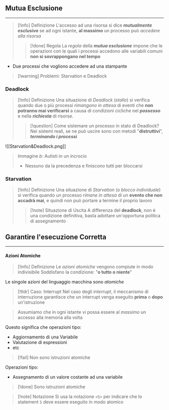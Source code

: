 ## Mutua Esclusione
---
>[!info] Definizione
>L'accesso ad una risorsa si dice ***mutualmente esclusivo*** se ad ogni istante, **al massimo** un processo può *accedere alla risorsa*
>>[!done] Regola
>>La *regola* della ***mutua esclusione*** impone che le operazioni con le quali i processi accedono alle variabili comuni **non si sovrappongano nel tempo**

- Due processi che vogliono accedere ad una stampante

>[!warning] Problemi: Starvation e Deadlock
### Deadlock

>[!info] Definizione
>Una situazione di *Deadlock* (*stallo*) si verifica quando due o più processi *rimangono in attesa* di eventi che **non potranno mai verificarsi** a causa di condizioni cicliche nel ***possesso*** e nella ***richiesta*** di risorse.
>>[!question] Come sistemare un processo in stato di Deadlock?
>>Nei sistemi reali, se ne può uscire sono con metodi "**distruttivi**", ***terminando i processi***

![[Starvation&Deadlock.png]]
>Immagine $b$: Autisti in un incrocio
>- Nessuno da la precedenza e finiscono tutti per bloccarsi
### Starvation
>[!info] Definizione
>Una situazione di *Starvation* (o *blocco individuale*) si verifica quando un processo *rimane in attesa* di un **evento che non accadrà mai**, e quindi non può portare a termine il proprio lavoro
>>[!note] Situazione di Uscita
>>A differenza del **deadlock**, non è una condizione definitiva, basta adottare un'opportuna politica di assegnamento

## Garantire l'esecuzione Corretta
---
#### Azioni Atomiche
>[!info] Definizione
>Le *azioni atomiche* vengono compiute in modo indivisibile
>Soddisfano la condizione: "**o tutto o niente**"

Le singole azioni del linguaggio macchina sono *atomiche*

>[!tldr] Caso: Interrupt
>Nel caso degli *interrupt*, il meccanismo di interruzione garantisce che un interrupt venga eseguito **prima** o **dopo** un'istruzione

>Assumiamo che in ogni istante vi possa essere al *massimo* un accesso alla memoria alla volta

Questo significa che operazioni tipo:
- Aggiornamento di una Variabile
- Valutazione di espressioni
- etc

>[!fail] Non sono istruzioni atomiche

Operazioni tipo:
- Assegnamento di un valore costante ad una variabile

>[!done] Sono istruzioni atomiche

>[!note] Notazione
>Si usa la notazione `<S>` per indicare che lo statement `S` deve essere eseguito in modo atomico